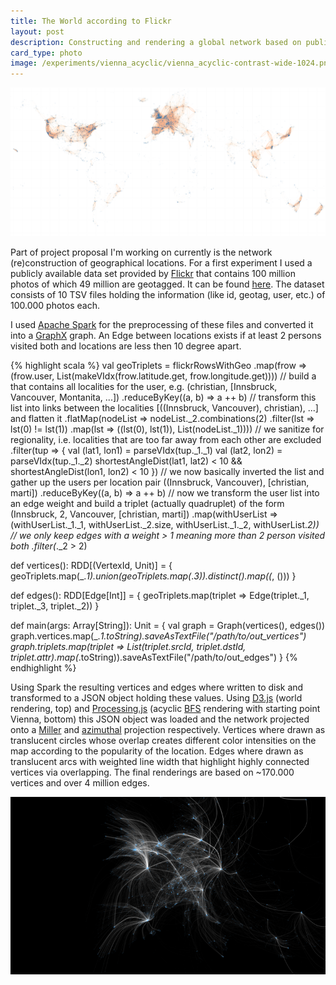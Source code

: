 ```yaml
---
title: The World according to Flickr
layout: post
description: Constructing and rendering a global network based on public Flickr data.
card_type: photo
image: /experiments/vienna_acyclic/vienna_acyclic-contrast-wide-1024.png
---
```


[<img src='/experiments/vienna_acyclic/world_flickr.png'/>](/experiments/vienna_acyclic/world_flickr.png)

Part of project proposal I'm working on currently is the network
(re)construction of geographical locations. For a first experiment I used a
publicly available data set provided by [Flickr](https://www.flickr.com/) that
contains 100 million photos of which 49 million are geotagged. It can be found
[here](http://yahoolabs.tumblr.com/post/89783581601/one-hundred-million-creative-commons-flickr-images).
The dataset consists of 10 TSV files holding the information (like id, geotag,
user, etc.) of 100.000 photos each.

I used [Apache Spark](http://spark.apache.org/) for the preprocessing of these
files and converted it into a [GraphX](http://spark.apache.org/graphx/) graph.
An Edge between locations exists if at least 2 persons visited both and
locations are less then 10 degree apart.

{% highlight scala %}
val geoTriplets = flickrRowsWithGeo
  .map(frow => (frow.user, List(makeVIdx(frow.latitude.get, frow.longitude.get))))
  // build a that contains all localities for the user, e.g. (christian, [Innsbruck, Vancouver, Montanita, ...])
  .reduceByKey((a, b) => a ++ b)
  // transform this list into links between the localities [((Innsbruck, Vancouver), christian), ...] and flatten it
  .flatMap(nodeList => nodeList._2.combinations(2)
                         .filter(lst => lst(0) != lst(1))
                         .map(lst => ((lst(0), lst(1)),  List(nodeList._1))))
  // we sanitize for regionality, i.e. localities that are too far away from each other are excluded
  .filter(tup => {
    val (lat1, lon1) = parseVIdx(tup._1._1)
    val (lat2, lon2) = parseVIdx(tup._1._2)
    shortestAngleDist(lat1, lat2) < 10 && shortestAngleDist(lon1, lon2) < 10
  })
  // we now basically inverted the list and gather up the users per location pair ((Innsbruck, Vancouver), [christian, marti])
  .reduceByKey((a, b) => a ++ b)
  // now we transform the user list into an edge weight and build a triplet (actually quadruplet) of the form (Innsbruck, 2, Vancouver, [christian, marti])
  .map(withUserList => (withUserList._1._1, withUserList._2.size, withUserList._1._2, withUserList._2))
  // we only keep edges with a weight > 1 meaning more than 2 person visited both
  .filter(_._2 > 2)

def vertices(): RDD[(VertexId, Unit)] = {
  geoTriplets.map(_._1).union(geoTriplets.map(_._3)).distinct().map((_, ()))
}

def edges(): RDD[Edge[Int]] = {
  geoTriplets.map(triplet => Edge(triplet._1, triplet._3, triplet._2))
}

def main(args: Array[String]): Unit = {
  val graph = Graph(vertices(), edges())
    graph.vertices.map(_._1.toString).saveAsTextFile("/path/to/out_vertices")
    graph.triplets.map(triplet => List(triplet.srcId, triplet.dstId, triplet.attr).map(_.toString)).saveAsTextFile("/path/to/out_edges")
}
{% endhighlight %}

Using Spark the resulting vertices and edges where written to disk and
transformed to a JSON object holding these values. Using
[D3.js](http://d3js.org/) (world rendering, top) and
[Processing.js](http://processingjs.org/) (acyclic
[BFS](https://en.wikipedia.org/wiki/Breadth-first_search) rendering with
starting point Vienna, bottom) this JSON object was loaded and the network
projected onto a [Miller](http://bl.ocks.org/mbostock/3734333) and
[azimuthal](http://bl.ocks.org/mbostock/3757110) projection respectively.
Vertices where drawn as translucent circles whose overlap creates different
color intensities on the map according to the popularity of the location. Edges
where drawn as translucent arcs with weighted line width that highlight highly
connected vertices via overlapping. The final renderings are based on ~170.000
vertices and over 4 million edges.

[<img src='/experiments/vienna_acyclic/vienna_acyclic-contrast-wide-768.png' class="bg-image" />](/experiments/vienna_acyclic/vienna_acyclic-contrast-wide-1920.png)


